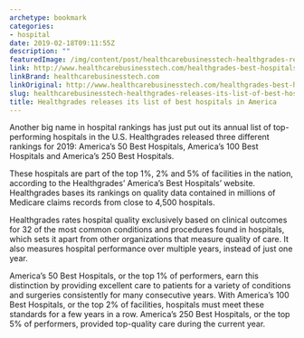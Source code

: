 ```yaml
---
archetype: bookmark
categories:
- hospital
date: 2019-02-18T09:11:55Z
description: ""
featuredImage: /img/content/post/healthcarebusinesstech-healthgrades-releases-its-list-of-best-hospitals-in-america.jpg
link: http://www.healthcarebusinesstech.com/healthgrades-best-hospitals/
linkBrand: healthcarebusinesstech.com
linkOriginal: http://www.healthcarebusinesstech.com/healthgrades-best-hospitals/
slug: healthcarebusinesstech-healthgrades-releases-its-list-of-best-hospitals-in-america
title: Healthgrades releases its list of best hospitals in America
---
```

Another big name in hospital rankings has just put out its annual list of top-performing hospitals in the U.S. Healthgrades released three different rankings for 2019: America’s 50 Best Hospitals, America’s 100 Best Hospitals and America’s 250 Best Hospitals. 

These hospitals are part of the top 1%, 2% and 5% of facilities in the nation, according to the Healthgrades’ America’s Best Hospitals’ website. Healthgrades bases its rankings on quality data contained in millions of Medicare claims records from close to 4,500 hospitals.

Healthgrades rates hospital quality exclusively based on clinical outcomes for 32 of the most common conditions and procedures found in hospitals, which sets it apart from other organizations that measure quality of care. It also measures hospital performance over multiple years, instead of just one year.

America’s 50 Best Hospitals, or the top 1% of performers, earn this distinction by providing excellent care to patients for a variety of conditions and surgeries consistently for many consecutive years. With America’s 100 Best Hospitals, or the top 2% of facilities, hospitals must meet these standards for a few years in a row. America’s 250 Best Hospitals, or the top 5% of performers, provided top-quality care during the current year.